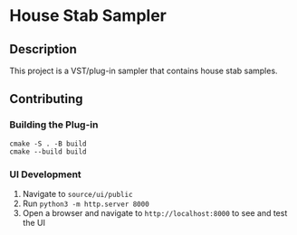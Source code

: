# House Stab Sampler
## Description
This project is a VST/plug-in sampler that contains house stab samples.

## Contributing
### Building the Plug-in
```
cmake -S . -B build
cmake --build build
```

### UI Development
1. Navigate to `source/ui/public`
2. Run `python3 -m http.server 8000`
3. Open a browser and navigate to `http://localhost:8000` to see and test the UI